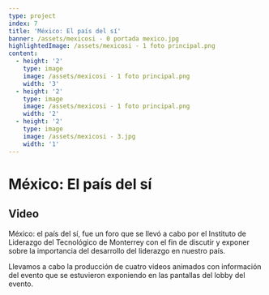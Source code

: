 ```yaml
---
type: project
index: 7
title: 'México: El país del sí'
banner: /assets/mexicosi - 0 portada mexico.jpg
highlightedImage: /assets/mexicosi - 1 foto principal.png
content:
  - height: '2'
    type: image
    image: /assets/mexicosi - 1 foto principal.png
    width: '3'
  - height: '2'
    type: image
    image: /assets/mexicosi - 1 foto principal.png
    width: '2'
  - height: '2'
    type: image
    image: /assets/mexicosi - 3.jpg
    width: '1'
---
```

# México: El país del sí

## Video

México: el país del sí, fue un foro que se llevó a cabo por el Instituto de Liderazgo del Tecnológico de Monterrey con el fin de discutir y exponer sobre la importancia del desarrollo del liderazgo en nuestro país.

Llevamos a cabo la producción de cuatro videos animados con información del evento que se estuvieron exponiendo en las pantallas del lobby del evento.
